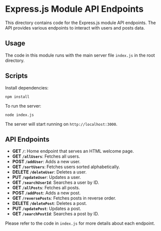 # Express.js Module API Endpoints

This directory contains code for the Express.js module API endpoints. The API provides various endpoints to interact with users and posts data.

## Usage

The code in this module runs with the main server file `index.js` in the root directory.

## Scripts

Install dependencies:

```shell
npm install
```

To run the server:

```shell
node index.js
```

The server will start running on `http://localhost:3000`.

## API Endpoints

- **GET `/`**: Home endpoint that serves an HTML welcome page.
- **GET `/allUsers`**: Fetches all users.
- **POST `/addUser`**: Adds a new user.
- **GET `/sortUsers`**: Fetches users sorted alphabetically.
- **DELETE `/deleteUser`**: Deletes a user.
- **PUT `/updateUser`**: Updates a user.
- **GET `/searchUserId`**: Searches a user by ID.
- **GET `/allPosts`**: Fetches all posts.
- **POST `/addPost`**: Adds a new post.
- **GET `/reversePosts`**: Fetches posts in reverse order.
- **DELETE `/deletePost`**: Deletes a post.
- **PUT `/updatePost`**: Updates a post.
- **GET `/searchPostId`**: Searches a post by ID.

Please refer to the code in `index.js` for more details about each endpoint.
